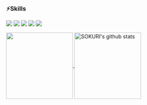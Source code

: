 ### ⚡Skills 
<p>
<img src="https://img.shields.io/badge/Dart-0175C2?style=for-the-badge&logo=Dart&logoColor=white">
<img src="https://img.shields.io/badge/Flutter-02569B?style=for-the-badge&logo=Flutter&logoColor=white">
<img src="https://img.shields.io/badge/JavaScript-F7DF1E?style=for-the-badge&logo=JavaScript&logoColor=white">
<img src="https://img.shields.io/badge/TypeScript-3178C6?style=for-the-badge&logo=TypeScript&logoColor=white">
<img src="https://img.shields.io/badge/React-61DAFB?style=for-the-badge&logo=React&logoColor=white">

</p>

<a href="https://github.com/soonger3306">
 <img align="center" style="height:180px" src="https://github-readme-stats.vercel.app/api/top-langs/?username=soonger3306&layout=compact&theme=radical&hide_border=true" />
</a>
<a href="https://github.com/soonger3306">
<img align="center"style="height:180px"src="https://github-readme-stats.vercel.app/api?username=soonger3306&show_icons=true&include_all_commits=true&theme=radical&hide_border=true" alt="SOKURI's github stats" />
</a>

<!--

- 🔭 I’m currently working on ...
- 🌱 I’m currently learning ...
- 👯 I’m looking to collaborate on ...
- 🤔 I’m looking for help with ...
- 💬 Ask me about ...
- 📫 How to reach me: ...
- 😄 Pronouns: ...
- ⚡ Fun fact: ...
-->
